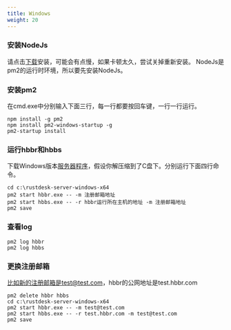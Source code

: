 ```yaml
---
title: Windows
weight: 20
---
```


### 安装NodeJs
请点击[下载](https://nodejs.org/dist/v16.14.2/node-v16.14.2-x86.msi)安装，可能会有点慢，如果卡顿太久，尝试关掉重新安装。
NodeJs是pm2的运行时环境，所以要先安装NodeJs。

### 安装pm2
在cmd.exe中分别输入下面三行，每一行都要按回车键，一行一行运行。
```
npm install -g pm2
npm install pm2-windows-startup -g
pm2-startup install
```

### 运行hbbr和hbbs
下载Windows版本[服务器程序](https://gitee.com/rustdesk/rustdesk-server/releases)，假设你解压缩到了C盘下。分别运行下面四行命令。
```
cd c:\rustdesk-server-windows-x64
pm2 start hbbr.exe -- -m 注册邮箱地址
pm2 start hbbs.exe -- -r hbbr运行所在主机的地址 -m 注册邮箱地址
pm2 save
```

### 查看log
```
pm2 log hbbr
pm2 log hbbs
```

### 更换注册邮箱
比如新的注册邮箱是test@test.com，hbbr的公网地址是test.hbbr.com
```
pm2 delete hbbr hbbs
cd c:\rustdesk-server-windows-x64
pm2 start hbbr.exe -- -m test@test.com
pm2 start hbbs.exe -- -r test.hbbr.com -m test@test.com
pm2 save
```
